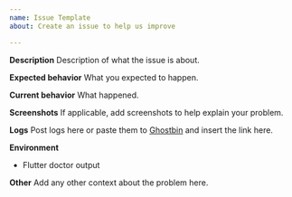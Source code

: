 ```yaml
---
name: Issue Template
about: Create an issue to help us improve

---
```


**Description**
Description of what the issue is about.

**Expected behavior**
What you expected to happen.

**Current behavior**
What happened.

**Screenshots**
If applicable, add screenshots to help explain your problem.

**Logs**
Post logs here or paste them to [Ghostbin](https://ghostbin.com) and insert the link here.

**Environment**
 - Flutter doctor output

**Other**
Add any other context about the problem here.
